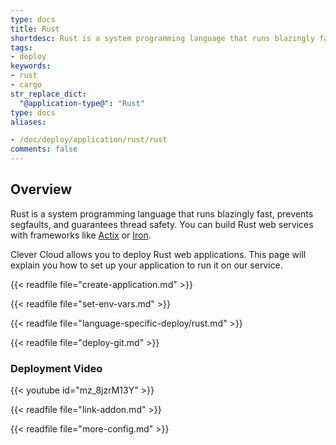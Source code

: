 ```yaml
---
type: docs
title: Rust
shortdesc: Rust is a system programming language that runs blazingly fast, prevents segfaults, and guarantees thread safety.
tags:
- deploy
keywords:
- rust
- cargo
str_replace_dict:
  "@application-type@": "Rust"
type: docs
aliases:

- /doc/deploy/application/rust/rust
comments: false
---
```


## Overview

Rust is a system programming language that runs blazingly fast, prevents segfaults, and guarantees thread safety. You can build Rust web services with frameworks like [Actix](https://actix.rs/) or [Iron](https://github.com/iron/iron).

Clever Cloud allows you to deploy Rust web applications. This page will explain you how to set up your application to run it on our service.


{{< readfile file="create-application.md" >}}

{{< readfile file="set-env-vars.md" >}}

{{< readfile file="language-specific-deploy/rust.md" >}}

{{< readfile file="deploy-git.md" >}}

### Deployment Video

{{< youtube id="mz_8jzrM13Y" >}}

{{< readfile file="link-addon.md" >}}

{{< readfile file="more-config.md" >}}
